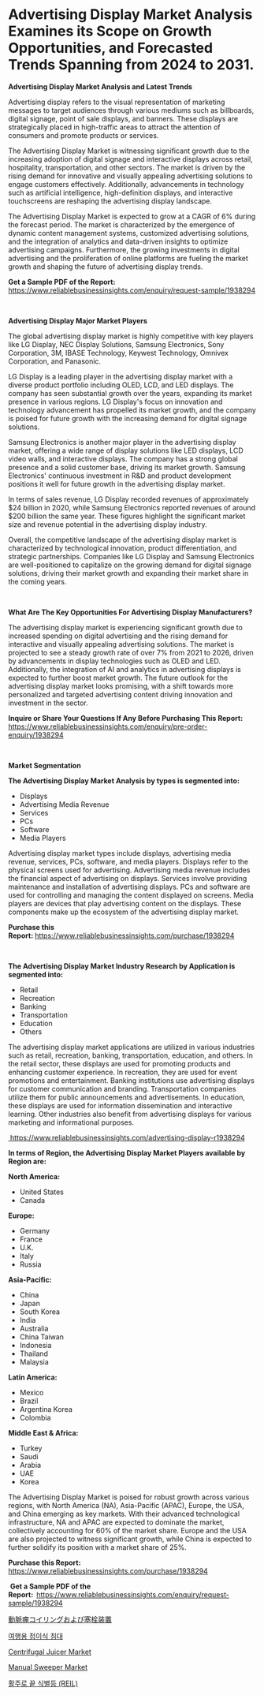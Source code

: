 <p><h1>Advertising Display Market Analysis Examines its Scope on Growth Opportunities, and Forecasted Trends Spanning from 2024 to 2031.</h1></p><p><strong>Advertising Display Market Analysis and Latest Trends</strong></p>
<p><p>Advertising display refers to the visual representation of marketing messages to target audiences through various mediums such as billboards, digital signage, point of sale displays, and banners. These displays are strategically placed in high-traffic areas to attract the attention of consumers and promote products or services.</p><p>The Advertising Display Market is witnessing significant growth due to the increasing adoption of digital signage and interactive displays across retail, hospitality, transportation, and other sectors. The market is driven by the rising demand for innovative and visually appealing advertising solutions to engage customers effectively. Additionally, advancements in technology such as artificial intelligence, high-definition displays, and interactive touchscreens are reshaping the advertising display landscape.</p><p>The Advertising Display Market is expected to grow at a CAGR of 6% during the forecast period. The market is characterized by the emergence of dynamic content management systems, customized advertising solutions, and the integration of analytics and data-driven insights to optimize advertising campaigns. Furthermore, the growing investments in digital advertising and the proliferation of online platforms are fueling the market growth and shaping the future of advertising display trends.</p></p>
<p><strong>Get a Sample PDF of the Report:&nbsp;</strong> <a href="https://www.reliablebusinessinsights.com/enquiry/request-sample/1938294">https://www.reliablebusinessinsights.com/enquiry/request-sample/1938294</a></p>
<p>&nbsp;</p>
<p><strong>Advertising Display Major Market Players</strong></p>
<p><p>The global advertising display market is highly competitive with key players like LG Display, NEC Display Solutions, Samsung Electronics, Sony Corporation, 3M, IBASE Technology, Keywest Technology, Omnivex Corporation, and Panasonic. </p><p>LG Display is a leading player in the advertising display market with a diverse product portfolio including OLED, LCD, and LED displays. The company has seen substantial growth over the years, expanding its market presence in various regions. LG Display's focus on innovation and technology advancement has propelled its market growth, and the company is poised for future growth with the increasing demand for digital signage solutions.</p><p>Samsung Electronics is another major player in the advertising display market, offering a wide range of display solutions like LED displays, LCD video walls, and interactive displays. The company has a strong global presence and a solid customer base, driving its market growth. Samsung Electronics' continuous investment in R&D and product development positions it well for future growth in the advertising display market.</p><p>In terms of sales revenue, LG Display recorded revenues of approximately $24 billion in 2020, while Samsung Electronics reported revenues of around $200 billion the same year. These figures highlight the significant market size and revenue potential in the advertising display industry.</p><p>Overall, the competitive landscape of the advertising display market is characterized by technological innovation, product differentiation, and strategic partnerships. Companies like LG Display and Samsung Electronics are well-positioned to capitalize on the growing demand for digital signage solutions, driving their market growth and expanding their market share in the coming years.</p></p>
<p>&nbsp;</p>
<p><strong>What Are The Key Opportunities For Advertising Display Manufacturers?</strong></p>
<p><p>The advertising display market is experiencing significant growth due to increased spending on digital advertising and the rising demand for interactive and visually appealing advertising solutions. The market is projected to see a steady growth rate of over 7% from 2021 to 2026, driven by advancements in display technologies such as OLED and LED. Additionally, the integration of AI and analytics in advertising displays is expected to further boost market growth. The future outlook for the advertising display market looks promising, with a shift towards more personalized and targeted advertising content driving innovation and investment in the sector.</p></p>
<p><strong>Inquire or Share Your Questions If Any Before Purchasing This Report:</strong> <a href="https://www.reliablebusinessinsights.com/enquiry/pre-order-enquiry/1938294">https://www.reliablebusinessinsights.com/enquiry/pre-order-enquiry/1938294</a></p>
<p>&nbsp;</p>
<p><strong>Market Segmentation</strong></p>
<p><strong>The Advertising Display Market Analysis by types is segmented into:</strong></p>
<p><ul><li>Displays</li><li>Advertising Media Revenue</li><li>Services</li><li>PCs</li><li>Software</li><li>Media Players</li></ul></p>
<p><p>Advertising display market types include displays, advertising media revenue, services, PCs, software, and media players. Displays refer to the physical screens used for advertising. Advertising media revenue includes the financial aspect of advertising on displays. Services involve providing maintenance and installation of advertising displays. PCs and software are used for controlling and managing the content displayed on screens. Media players are devices that play advertising content on the displays. These components make up the ecosystem of the advertising display market.</p></p>
<p><strong>Purchase this Report:&nbsp;</strong><a href="https://www.reliablebusinessinsights.com/purchase/1938294">https://www.reliablebusinessinsights.com/purchase/1938294</a></p>
<p>&nbsp;</p>
<p><strong>The Advertising Display Market Industry Research by Application is segmented into:</strong></p>
<p><ul><li>Retail</li><li>Recreation</li><li>Banking</li><li>Transportation</li><li>Education</li><li>Others</li></ul></p>
<p><p>The advertising display market applications are utilized in various industries such as retail, recreation, banking, transportation, education, and others. In the retail sector, these displays are used for promoting products and enhancing customer experience. In recreation, they are used for event promotions and entertainment. Banking institutions use advertising displays for customer communication and branding. Transportation companies utilize them for public announcements and advertisements. In education, these displays are used for information dissemination and interactive learning. Other industries also benefit from advertising displays for various marketing and informational purposes.</p></p>
<p><a href="https://www.reliablebusinessinsights.com/advertising-display-r1938294">&nbsp;https://www.reliablebusinessinsights.com/advertising-display-r1938294</a></p>
<p><strong>In terms of Region, the Advertising Display Market Players available by Region are:</strong></p>
<p>
    <p> <strong> North America: </strong>
        <ul>
            <li>United States</li>
            <li>Canada</li>
        </ul>
        </p> 
    <p> <strong> Europe: </strong>
        <ul>
            <li>Germany</li>
            <li>France</li>
            <li>U.K.</li>
            <li>Italy</li>
            <li>Russia</li>
        </ul>
        </p> 
    <p> <strong> Asia-Pacific: </strong>
        <ul>
            <li>China</li>
            <li>Japan</li>
            <li>South Korea</li>
            <li>India</li>
            <li>Australia</li>
            <li>China Taiwan</li>
            <li>Indonesia</li>
            <li>Thailand</li>
            <li>Malaysia</li>
        </ul>
        </p> 
    <p> <strong> Latin America: </strong>
        <ul>
            <li>Mexico</li>
            <li>Brazil</li>
            <li>Argentina Korea</li>
            <li>Colombia</li>
        </ul>
        </p> 
    <p> <strong> Middle East & Africa: </strong>
        <ul>
            <li>Turkey</li>
            <li>Saudi</li>
            <li>Arabia</li>
            <li>UAE</li>
            <li>Korea</li>
        </ul>
    </p>
    </p>
<p><p>The Advertising Display Market is poised for robust growth across various regions, with North America (NA), Asia-Pacific (APAC), Europe, the USA, and China emerging as key markets. With their advanced technological infrastructure, NA and APAC are expected to dominate the market, collectively accounting for 60% of the market share. Europe and the USA are also projected to witness significant growth, while China is expected to further solidify its position with a market share of 25%.</p></p>
<p><strong>Purchase this Report: </strong><a href="https://www.reliablebusinessinsights.com/purchase/1938294">https://www.reliablebusinessinsights.com/purchase/1938294</a></p>
<p>&nbsp;<strong>Get a Sample PDF of the Report:&nbsp;&nbsp;</strong><a href="https://www.reliablebusinessinsights.com/enquiry/request-sample/1938294">https://www.reliablebusinessinsights.com/enquiry/request-sample/1938294</a></p>
<p><strong></strong></p>
<p><p><a href="https://github.com/RaeJenkins1952/Market-Research-Report-List-1/blob/main/6299458142744.md">動脈瘤コイリングおよび塞栓装置</a></p><p><a href="https://github.com/Skyleitney456456/Market-Research-Report-List-2/blob/main/7439549150503.md">여행용 접이식 침대</a></p><p><a href="https://github.com/labibmmn112/Market-Research-Report-List-1/blob/main/centrifugal-juicer-market.md">Centrifugal Juicer Market</a></p><p><a href="https://github.com/vregtldg37/Market-Research-Report-List-1/blob/main/manual-sweeper-market.md">Manual Sweeper Market</a></p><p><a href="https://github.com/iansanftyord09878/Market-Research-Report-List-2/blob/main/6048229150504.md">활주로 끝 식별등 (REIL)</a></p></p>